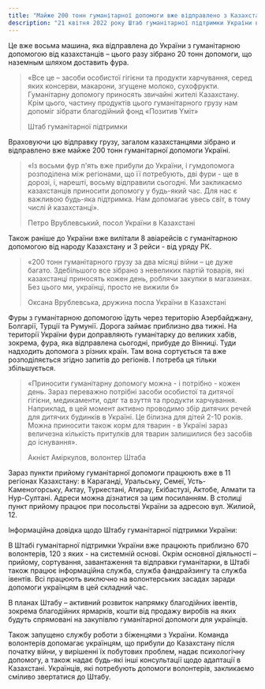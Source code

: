 ```yaml
---
title: "Майже 200 тонн гуманітарної допомоги вже відправлено з Казахстану"
description: "21 квітня 2022 року Штаб гуманітарної підтримки України в Казахстані відправив черговий вантаж з Нур-Султану."
---
```


Це вже восьма машина, яка відправлена до України з гуманітарною допомогою від казахстанців – цього разу зібрано 20 тонн допомоги, що наземным шляхом доставить фура.

>«Все це – засоби особистої гігієни та продукти харчування, серед яких консерви, макарони, згущене молоко, сухофрукти. Гуманітарну допомогу приносять звичайні жителі Казахстану. Крім цього, частину продуктів цього гуманітарного грузу нам допоміг зібрати благодійний фонд «Позитив Yмiт»
>
> Штаб гуманітарної підтримки

Враховуючи цю відправку грузу, загалом казахстанцями зібрано и відправлено вже майже 200 тонн гуманітарної допомоги Україні. 

>«Із восьми фур п'ять вже прибули до України, і гумдопомога розподілена між регіонами, що її потребують, дві фури - ще в дорозі, і, нарешті, восьму відправили сьогодні. Ми закликаємо казахстанців приносити допомогу у будь-який час. Для нас є важливою будь-яка підтримка. Нам допомагає увесь світ, в тому числі й казахстанці».
>
> Петро Врублевський, посол України в Казахстані

Також раніше до України вже вилітали 8 авіарейсів с гуманітарною допомогою від народу Казахстану и 3 рейси - від уряду РК.  

>«200 тонн гуманітарного грузу за два місяці війни – це дуже багато. Здебільшого все зібрано з невеликих партій товарів, які казахстанці приносять кожен день, роблячи закупки в магазинах. Без цього ми, українці, просто не вижили б»
>
> Оксана Врублевська, дружина посла України в Казахстані

Фуры з гуманітарною допомогою їдуть через територію Азербайджану, Болгарії, Турції та Румунії. Дорога займає приблизно два тижні. На території України фури доправляють гуманітарку до великих хабів, зокрема, фура, яка відправлена сьогодні, прибуде до Вінниці. Туди надходить допомога з різних країн. Там вона сортується та вже розподіляється згідно запитів до регіонів. І потреба ця тільки збільшується.  

>«Приносити гуманітарну допомогу можна - і потрібно - кожен день. Зараз переважно потрібні засоби особистої та дитячої гігієни, медикаменти, одяг та взуття та продукти харчування. Наприклад, в цей момент активно проводимо збір дитячих речей для дитячих будинків в Україні. Це білизна для дітей 2-10 років. Можна приносити також корм для тварин - в Україні зараз величезна кількість притулків для тварин залишилися без засобів до існування».
>
> Акнієт Аміркулов, волонтер Штаба

Зараз пункти прийому гуманітарної допомоги працюють вже в 11 регіонах Казахстану: в Караганді, Уральську, Семеї, Усть-Каменогорську, Актау, Туркестані, Атирау, Екібастузі, Актобе, Алмати та Нур-Султані. Адреси можна дізнатися за цим посиланням. В столиці пункт прийому працює при посольстві України за адресою вул. Жилиой, 12.

Інформаційна довідка щодо Штабу гуманітарної підтримки України:

В Штабі гуманітарної підтримки України вже працюють приблизно 670 волонтерів, 120 з яких - на системній основі. Окрім основної діяльності – прийому, сортування, завантаження та відправки гуманітарки, в Штабі також працює інформаційна служба, служба фандрайзингу та служба івентів. Всі працюють виключно на волонтерських засадах заради допомоги українцям в цей складний час.  

В планах Штабу – активний розвиток напрямку благодійних івентів, зокрема благодійних ярмарків, кошти від продажу виробів на яких будуть спрямовані на закупівлю гуманітарної допомоги для українців.  

Також запущено службу роботи з біженцями з України. Команда волонтерів допомагає українцям, що прибули до Казахстану після початку війни, у вирішенні їх побутових проблем, надає психологічну допомогу, а також надає будь-які інші консультації щодо адаптації в Казахстані. Українців, які потребують допомоги волонтерів, закликаємо сміливо звертатися до Штабу.
